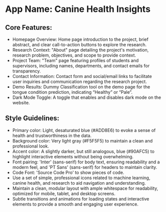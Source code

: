 # **App Name**: Canine Health Insights

## Core Features:

- Homepage Overview: Home page introduction to the project, brief abstract, and clear call-to-action buttons to explore the research.
- Research Context: "About" page detailing the project's motivation, research problem, objectives, and scope to provide context.
- Project Team: "Team" page featuring profiles of students and supervisors, including names, departments, and contact emails for transparency.
- Contact Information: Contact form and social/email links to facilitate user inquiries and communication regarding the research project.
- Demo Results: Dummy Classification tool on the demo page for the tongue condition prediction, indicating “Healthy” or “Pale”.
- Dark Mode Toggle: A toggle that enables and disables dark mode on the website.

## Style Guidelines:

- Primary color: Light, desaturated blue (#ADD8E6) to evoke a sense of health and trustworthiness in the data.
- Background color: Very light gray (#F5F5F5) to maintain a clean and professional look.
- Accent color: A slightly darker, but still analogous, blue (#90AFC5) to highlight interactive elements without being overwhelming.
- Font pairing: 'Inter' (sans-serif) for body text, ensuring readability and a modern feel, and 'PT Sans' (sans-serif) for headers to maintain clarity.
- Code Font: 'Source Code Pro' to show pieces of code.
- Use a set of simple, professional icons related to machine learning, canine health, and research to aid navigation and understanding.
- Maintain a clean, modular layout with ample whitespace for readability, optimized for mobile, tablet, and desktop screens.
- Subtle transitions and animations for loading states and interactive elements to provide a smooth and engaging user experience.